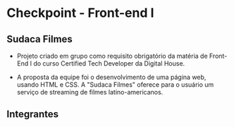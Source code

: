 # Checkpoint - Front-end I
## Sudaca Filmes
- Projeto criado em grupo como requisito obrigatório da matéria de Front-End I do curso  Certified Tech Developer da Digital House.

- A proposta da equipe foi o desenvolvimento de uma página web, usando HTML e CSS. A "Sudaca Filmes" oferece para o usuário um serviço de streaming de filmes latino-americanos.

## Integrantes
